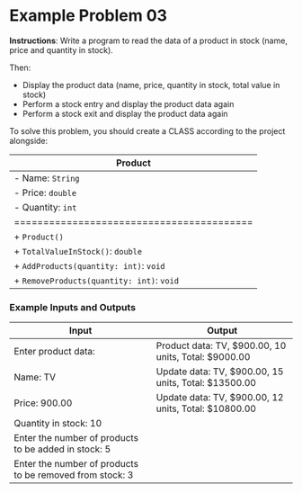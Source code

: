 # Example Problem 03
**Instructions**:
Write a program to read the data of a product in stock (name, price and quantity in stock).

Then:
- Display the product data (name, price, quantity in stock, total value in stock)
- Perform a stock entry and display the product data again
- Perform a stock exit and display the product data again

To solve this problem, you should create a CLASS according to the project alongside:

| **Product**                               |
|-------------------------------------------|
| - Name: `String`                          |
| - Price: `double`                         |
| - Quantity: `int`                         |
| ========================================= |
| + `Product()`                             |
| + `TotalValueInStock()`: `double`         |
| + `AddProducts(quantity: int)`: `void`    |
| + `RemoveProducts(quantity: int)`: `void` |

### Example Inputs and Outputs

| **Input**                                                | **Output**                                           |
|----------------------------------------------------------|------------------------------------------------------|
| Enter product data:                                      | Product data: TV, $900.00, 10 units, Total: $9000.00 |
| Name: TV                                                 | Update data: TV, $900.00, 15 units, Total: $13500.00 |
| Price: 900.00                                            | Update data: TV, $900.00, 12 units, Total: $10800.00 |
| Quantity in stock: 10                                    |                                                      |                                                        |                                                      |
| Enter the number of products to be added in stock: 5     |                                                      |
| Enter the number of products to be removed from stock: 3 |                                                      |
